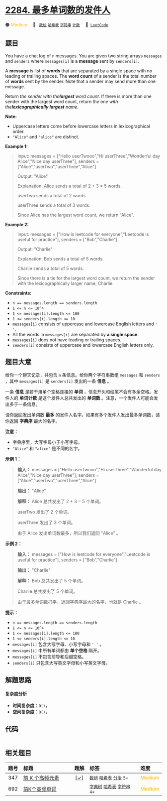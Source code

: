 # [2284. 最多单词数的发件人](https://leetcode.com/problems/sender-with-largest-word-count)

🟠 <font color=#ffb800>Medium</font>&emsp; 🔖&ensp; [`数组`](/outline/tag/array.md) [`哈希表`](/outline/tag/hash-table.md) [`字符串`](/outline/tag/string.md) [`计数`](/outline/tag/counting.md)&emsp; 🔗&ensp;[`LeetCode`](https://leetcode.com/problems/sender-with-largest-word-count)

## 题目

You have a chat log of `n` messages. You are given two string arrays
`messages` and `senders` where `messages[i]` is a **message** sent by
`senders[i]`.

A **message** is list of **words** that are separated by a single space with
no leading or trailing spaces. The **word count** of a sender is the total
number of **words** sent by the sender. Note that a sender may send more than
one message.

Return _the sender with the**largest** word count_. If there is more than one
sender with the largest word count, return _the one with
the**lexicographically largest** name_.

**Note:**

  * Uppercase letters come before lowercase letters in lexicographical order.
  * `"Alice"` and `"alice"` are distinct.



**Example 1:**

> Input: messages = ["Hello userTwooo","Hi userThree","Wonderful day Alice","Nice day userThree"], senders = ["Alice","userTwo","userThree","Alice"]
> 
> Output: "Alice"
> 
> Explanation: Alice sends a total of 2 + 3 = 5 words.
> 
> userTwo sends a total of 2 words.
> 
> userThree sends a total of 3 words.
> 
> Since Alice has the largest word count, we return "Alice".

**Example 2:**

> Input: messages = ["How is leetcode for everyone","Leetcode is useful for practice"], senders = ["Bob","Charlie"]
> 
> Output: "Charlie"
> 
> Explanation: Bob sends a total of 5 words.
> 
> Charlie sends a total of 5 words.
> 
> Since there is a tie for the largest word count, we return the sender with the lexicographically larger name, Charlie.



**Constraints:**

  * `n == messages.length == senders.length`
  * `1 <= n <= 10^4`
  * `1 <= messages[i].length <= 100`
  * `1 <= senders[i].length <= 10`
  * `messages[i]` consists of uppercase and lowercase English letters and `' '`.
  * All the words in `messages[i]` are separated by **a single space**.
  * `messages[i]` does not have leading or trailing spaces.
  * `senders[i]` consists of uppercase and lowercase English letters only.


## 题目大意

给你一个聊天记录，共包含 `n` 条信息。给你两个字符串数组 `messages` 和 `senders` ，其中 `messages[i]` 是
`senders[i]` 发出的一条 **信息**  。

一条 **信息**  是若干用单个空格连接的 **单词**  ，信息开头和结尾不会有多余空格。发件人的 **单词计数**  是这个发件人总共发出的
**单词数**  。注意，一个发件人可能会发出多于一条信息。

请你返回发出单词数 **最多**  的发件人名字。如果有多个发件人发出最多单词数，请你返回 **字典序**  最大的名字。

**注意：**

  * 字典序里，大写字母小于小写字母。
  * `"Alice"` 和 `"alice"` 是不同的名字。



**示例 1：**

> 
> 
> 
> 
> 
> **输入：** messages = ["Hello userTwooo","Hi userThree","Wonderful day Alice","Nice day userThree"], senders = ["Alice","userTwo","userThree","Alice"]
> 
> **输出：** "Alice"
> 
> **解释：** Alice 总共发出了 2 + 3 = 5 个单词。
> 
> userTwo 发出了 2 个单词。
> 
> userThree 发出了 3 个单词。
> 
> 由于 Alice 发出单词数最多，所以我们返回 "Alice" 。
> 
> 

**示例 2：**

> 
> 
> 
> 
> 
> **输入：** messages = ["How is leetcode for everyone","Leetcode is useful for practice"], senders = ["Bob","Charlie"]
> 
> **输出：** "Charlie"
> 
> **解释：** Bob 总共发出了 5 个单词。
> 
> Charlie 总共发出了 5 个单词。
> 
> 由于最多单词数打平，返回字典序最大的名字，也就是 Charlie 。



**提示：**

  * `n == messages.length == senders.length`
  * `1 <= n <= 10^4`
  * `1 <= messages[i].length <= 100`
  * `1 <= senders[i].length <= 10`
  * `messages[i]` 包含大写字母、小写字母和 `' '` 。
  * `messages[i]` 中所有单词都由 **单个空格**  隔开。
  * `messages[i]` 不包含前导和后缀空格。
  * `senders[i]` 只包含大写英文字母和小写英文字母。


## 解题思路

#### 复杂度分析

- **时间复杂度**：`O()`，
- **空间复杂度**：`O()`，

## 代码

```javascript

```

## 相关题目

<!-- prettier-ignore -->
| 题号 | 标题 | 题解 | 标签 | 难度 |
| :------: | :------ | :------: | :------ | :------ |
| 347 | [前 K 个高频元素](https://leetcode.com/problems/top-k-frequent-elements) | [[✓]](/problem/0347) |  [`数组`](/outline/tag/array.md) [`哈希表`](/outline/tag/hash-table.md) [`分治`](/outline/tag/divide-and-conquer.md) `5+` | <font color=#ffb800>Medium</font> |
| 692 | [前K个高频单词](https://leetcode.com/problems/top-k-frequent-words) |  |  [`字典树`](/outline/tag/trie.md) [`哈希表`](/outline/tag/hash-table.md) [`字符串`](/outline/tag/string.md) `4+` | <font color=#ffb800>Medium</font> |

<style>
.blue {
    background-color: #096dd9;
    padding: 0.25rem 0.5rem;
    margin: 0;
    font-size: 0.85em;
    border-radius: 3px;
    color: white;
    font-weight: 500;
}
table th:first-of-type { width: 10%; }
table th:nth-of-type(2) { width: 35%; }
table th:nth-of-type(3) { width: 10%; }
table th:nth-of-type(4) { width: 35%; }
table th:nth-of-type(5) { width: 10%; }
</style>
